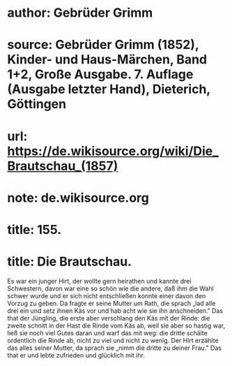 # author: Gebrüder Grimm
# source: Gebrüder Grimm (1852), Kinder- und Haus-Märchen, Band 1+2, Große Ausgabe. 7. Auflage (Ausgabe letzter Hand), Dieterich, Göttingen
# url: https://de.wikisource.org/wiki/Die_Brautschau_(1857)
# note: de.wikisource.org
# title: 155.

# title: Die Brautschau.

Es war ein junger Hirt, der wollte gern heirathen und kannte drei Schwestern, davon war eine so schön wie die andere, daß ihm die Wahl schwer wurde und er sich nicht entschließen konnte einer davon den Vorzug zu geben. Da fragte er seine Mutter um Rath, die sprach „lad alle drei ein und setz ihnen Käs vor und hab acht wie sie ihn anschneiden." Das that der Jüngling, die erste aber verschlang den Käs mit der Rinde: die zweite schnitt in der Hast die Rinde vom Käs ab, weil sie aber so hastig war, ließ sie noch viel Gutes daran und warf das mit weg: die dritte schälte ordentlich die Rinde ab, nicht zu viel und nicht zu wenig. Der Hirt erzählte das alles seiner Mutter, da sprach sie „nimm die dritte zu deiner Frau." Das that er und lebte zufrieden und glücklich mit ihr. 

